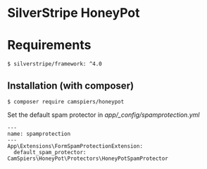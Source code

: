 # SilverStripe HoneyPot

# Requirements

	$ silverstripe/framework: ^4.0

## Installation (with composer)

	$ composer require camspiers/honeypot

Set the default spam protector in *app/_config/spamprotection.yml*

	---
	name: spamprotection
	---
	App\Extensions\FormSpamProtectionExtension:
	  default_spam_protector: CamSpiers\HoneyPot\Protectors\HoneyPotSpamProtector